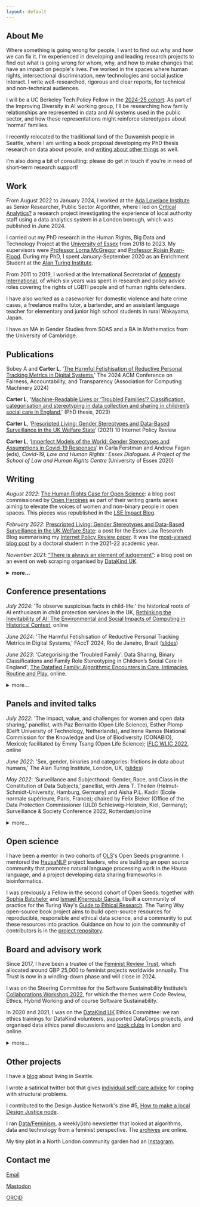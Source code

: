 ```yaml
---
layout: default
---
```


## About Me

Where something is going wrong for people, I want to find out why and how we can fix it.
I'm experienced in developing and leading research projects to find out what is going wrong for whom, why, and how to make changes that have an impact on people's lives. 
I've worked in the spaces where human rights, intersectional discrimination, new technologies and social justice interact. 
I write well-researched, rigorous and clear reports, for technical and non-technical audiences.

I will be a UC Berkeley Tech Policy Fellow in the [2024-25 cohort](https://citrispolicylab.org/2425tpf/). 
As part of the Improving Diversity in AI working group, I'll be researching how family relationships are represented in data and AI systems used in the public sector, and how these representations might reinforce stereotypes about 'normal' families. 

I recently relocated to the traditional land of the Duwamish people in Seattle, where I am writing a book proposal developing my PhD thesis research on data about people, and [writing about other things](https://blog.lauracarter.net/) as well. 

I'm also doing a bit of consulting: please do get in touch if you're in need of short-term research support!

## Work 

From August 2022 to January 2024, I worked at the [Ada Lovelace Institute](https://www.adalovelaceinstitute.org/) as Senior Researcher, Public Sector Algorithm, where I led on [Critical Analytics?](https://www.adalovelaceinstitute.org/report/local-authority-data-analytics/) a research project investigating the experience of local authority staff using a data analytics system in a London borough, which was published in June 2024.

I carried out my PhD research in the Human Rights, Big Data and Technology Project at the [University of Essex](https://www.essex.ac.uk/) from 2018 to 2023. 
My supervisors were [Professor Lorna McGregor](https://www.essex.ac.uk/people/mcgre64903/lorna-mcgregor) and [Professor Roisin Ryan-Flood](https://www.essex.ac.uk/people/ryanf84501/roisin-ryan-flood). During my PhD, I spent January-September 2020 as an Enrichment Student at the [Alan Turing Institute](https://www.turing.ac.uk/).

From 2011 to 2019, I worked at the International Secretariat of [Amnesty International](https://www.amnesty.org/en/), of which six years was spent in research and policy advice roles covering the rights of LGBTI people and of human rights defenders.

I have also worked as a caseworker for domestic violence and hate crime cases, a freelance maths tutor, a bartender, and an assistant language teacher for elementary and junior high school students in rural Wakayama, Japan.

I have an MA in Gender Studies from SOAS and a BA in Mathematics from the University of Cambridge.

## Publications

Sobey A and **Carter L**, ‘[The Harmful Fetishisation of Reductive Personal Tracking Metrics in Digital Systems](https://dl.acm.org/doi/10.1145/3630106.3658943),' The 2024 ACM Conference on Fairness, Accountability, and Transparency (Association for Computing Machinery 2024) 

**Carter L**, '[Machine-Readable Lives or ‘Troubled Families’? Classification, categorisation and stereotyping in data collection and sharing in children’s social care in England](https://repository.essex.ac.uk/36627/),' (PhD thesis, 2023)

**Carter L**, ‘[Prescripted Living: Gender Stereotypes and Data-Based Surveillance in the UK Welfare State](https://policyreview.info/articles/analysis/prescripted-living-gender-stereotypes-and-data-based-surveillance-uk-welfare-state)’ (2021) 10 Internet Policy Review

**Carter L**, ‘[Imperfect Models of the World: Gender Stereotypes and Assumptions in Covid-19 Responses](http://repository.essex.ac.uk/28041/)’ in Carla Ferstman and Andrew Fagan (eds), _Covid-19, Law and Human Rights : Essex Dialogues. A Project of the School of Law and Human Rights Centre_ (University of Essex 2020)

## Writing

_August 2022_: [The Human Rights Case for Open Science](https://openheroines.org/the-human-rights-case-for-open-science-ff58578b09ee): a blog post commissioned by [Open Heroines](https://openheroines.medium.com/) as part of their writing grants series aiming to elevate the voices of women and non-binary people in open spaces. 
This pieces was republished in the [LSE Impact Blog](https://blogs.lse.ac.uk/impactofsocialsciences/2022/08/17/the-human-rights-case-for-open-science/). 

_February 2022_: [Prescripted Living: Gender Stereotypes and Data-Based Surveillance in the UK Welfare State](https://essexlawresearch.blog/2022/02/08/prescripted-living-gender-stereotypes-and-data-based-surveillance-in-the-uk-welfare-state/): a post for the Essex Law Research Blog summarising my [Internet Policy Review paper](https://policyreview.info/articles/analysis/prescripted-living-gender-stereotypes-and-data-based-surveillance-uk-welfare-state). 
It was the [most-viewed blog post](https://essexlawresearch.blog/2022/07/07/our-2022-essex-law-research-blog-prizes/) by a doctoral student in the 2021-22 academic year. 

_November 2021_: [“There is always an element of judgement”](https://medium.com/datakinduk/there-is-always-an-element-of-judgement-46e8dc3838c): a blog post on an event on web scraping organised by [DataKind UK](https://www.datakind.org/chapters/datakind-uk).

<details>
<summary> <b>more...</b> </summary>

<br>

<i>May 2021</i>: [“In the end, it is all about power”](https://medium.com/datakinduk/in-the-end-it-is-all-about-power-datakind-uks-coded-bias-watch-party-ea5ae5b9afe): a blog post reporting on [DataKind UK](https://www.datakind.org/chapters/datakind-uk)'s Watch Party event on the film ['Coded Bias.'](https://www.codedbias.com/)

_May 2020_: [Take a seat: the AI will be with you shortly](https://medium.com/datakinduk/take-a-seat-the-ai-will-be-with-you-shortly-20b29699ee46): a blog post on [DataKind UK](https://www.datakind.org/chapters/datakind-uk)'s Ethics Book Club on AI and medicine.

_November 2019_: [Book Review: The Costs of Connection: How Data is Colonizing Human Life and Appropriating It for Capitalism by Nick Couldry and Ulises A. Mejias](https://blogs.lse.ac.uk/lsereviewofbooks/2019/11/19/book-review-the-costs-of-connection-how-data-is-colonizing-human-life-and-appropriating-it-for-capitalism-by-nick-couldry-and-ulises-a-mejias/) for LSE Review of Books.

_April 2019_: [Google's pay audit and the meaning of 'equality'](https://hrcessex.wordpress.com/2019/04/23/googles-pay-audit-and-the-meaning-of-equality/), a blog post for the [Human Rights, Big Data and Technology Project](https://hrbdt.ac.uk/).

</details>

## Conference presentations

_July 2024_: ’To observe suspicious facts in child-life:’ the historical roots of AI enthusiasm in child protection services in the UK, [Rethinking the Inevitability of AI: The Environmental and Social Impacts of Computing in Historical Context](https://uva.theopenscholar.com/rethinking-the-inevitability-of-ai/), online

_June 2024_: 'The Harmful Fetishisation of Reductive Personal Tracking Metrics in Digital Systems,' FAccT 2024, Rio de Janeiro, Brazil ([slides](https://zenodo.org/records/11402235))

_June 2023_: 'Categorising the ‘Troubled Family’: Data Sharing, Binary Classifications and Family Role Stereotyping in Children’s Social Care in England', [The Datafied Family: Algorithmic Encounters in Care, Intimacies, Routine and Play](https://www.ias.surrey.ac.uk/event/the-datafied-family-algorithmic-encounters-in-care-intimacies-routine-and-play/), online.

<details>
<summary>more...</summary>

<br>

_June 2021_: 'The Turing Way Guide to Ethical Research' with Malvika Sharan (Turing Way Community Manager), RightsCon2021, online (also available on [YouTube](https://www.youtube.com/watch?v=4_UrmiVv4bI&list=PLBxcQEfGu3DkSOD-LbW5BxFIBvAgHvGHe&t=1s))

_October 2020_: 'Cloudy With Silver Linings: Including people with diverse SOGIESC in Humanitarian AI', with Emily Dwyer, co-director of [Edge Effect](https://www.edgeeffect.org/), Communicating with Disaster-Affected Communities (CDAC) Forum 2020, online. 
Our 10-minute presentation is [here](https://www.youtube.com/watch?v=LsdogXR0pQU&list=PLCsaGtm-xLw6vGHG2AK-Guc5DCto77Dsi&index=3) (from about 35:05).

_May 2020_: ~~‘Tech Winners and Losers: What’s in Your Backpack?’, with Isobel Talks (PhD candidate, University of Oxford), at Civic Participation in the Datafied Society, Cardiff, UK~~ (cancelled due to COVID-19) 

_November 2019_: ‘Prescripted living: gender stereotypes and surveillance technologies,’ Workshop on Feminist Data Protection, Forum Privetheit, Berlin, Germany

_March 2019_: ‘Gender stereotyping in machine learning: a technical necessity or a human rights violation?’ Cambridge International Law Journal Conference, Cambridge, UK

_March 2019_: ‘Gender stereotyping in international human rights law,’ Human Rights Triangle Conference, London UK

</details>

## Panels and invited talks

_July 2022_: 'The impact, value, and challenges for women and open data sharing,' panellist, with Paz Bernaldo (Open Life Science), Esther Plomp (Delft University of Technology, Netherlands), and Irene Ramos (National Commission for the Knowledge and Use of Biodiversity (CONABIO), Mexico); facilitated by Emmy Tsang (Open Life Science); [IFLC WLIC 2022](https://2022.ifla.org/conference-programme/), online

_June 2022_: 'Sex, gender, binaries and categories: frictions in data about humans,' The Alan Turing Institute, London, UK, ([slides](https://zenodo.org/records/6655865))

_May 2022_: ‘Surveillance and Subjecthood: Gender, Race, and Class in the Constitution of Data Subjects,’ panellist, with Jens T. Theilen (Helmut-Schmidt-University, Hamburg, Germany) and Aisha P.L. Kadiri (École normale supérieure, Paris, France); chaired by Felix Bieker (Office of the Data Protection Commissioner (ULD) Schleswig-Holstein, Kiel, Germany); Surveillance & Society Conference 2022, Rotterdam/online 

<details>
<summary>more...</summary>

<br>
_April 2022_: ‘Practical ethics in research software development,’ chair and convenor, with Garnett Achieng (Data & Digital Rights Researcher, Pollicy), Arielle Bennett (Research Project Manager, Tools, Practices, & Systems, The Alan Turing Institute), Stef Garasto (Ethics Committee Member, DataKind UK), and Andrew Strait (Associate Director of Research Partnerships, Ada Lovelace Institute); Collaborations Workshop 2022, online (available on [YouTube](https://www.youtube.com/watch?v=AfotGso8rDI))

_June 2021_: 'Technologies for gender diversity: the impact of gender diverse leadership on the design of human rights technologies,’ panellist, with Enrique Piraces (Carnegie Mellon University), Kat Lo (Meedan), Yvonne McDermott Rees (Swansea University), Eriol Fox (Newcastle University); chaired by Hae Ju Kang (Korea Future); RightsCon 2021, online

</details>

## Open science 

I have been a mentor in two cohorts of [OLS](https://we-are-ols.org)'s Open Seeds programme. 
I mentored the [HausaNLP](https://github.com/hausanlp) project leaders, who are building an open source community that promotes natural language processing work in the Hausa language, and a project developing data sharing frameworks in bioinformatics.

I was previously a Fellow in the second cohort of Open Seeds: together with [Sophia Batchelor](https://twitter.com/brainonsilicon) and [Ismael Kherroubi Garcia](https://twitter.com/ismaelkhergar), I built a community of practice for the Turing Way's [Guide to Ethical Research](https://the-turing-way.netlify.app/ethical-research/ethical-research.html). 
The Turing Way open-source book project aims to build open-source resources for reproducible, responsible and ethical data science, and a community to put these resources into practice. 
Guidance on how to join the community of contributors is in the [project repository](https://github.com/alan-turing-institute/the-turing-way/blob/master/CONTRIBUTING.md).

## Board and advisory work

Since 2017, I have been a trustee of the [Feminist Review Trust](https://www.feminist-review-trust.com/), which allocated around GBP 25,000 to feminist projects worldwide annually. The Trust is now in a winding-down phase and will close in 2024. 

I was on the Steering Committee for the Software Sustainability Institute’s [Collaborations Workshop 2022](https://software.ac.uk/cw22), for which the themes were Code Review, Ethics, Hybrid Working and of course Software Sustainability. 

In 2020 and 2021, I was on the [DataKind UK](https://www.datakind.org/chapters/datakind-uk) Ethics Committee: we ran ethics trainings for DataKind volunteers, supported DataCorps projects, and organised data ethics panel discussions and [book clubs](https://www.eventbrite.co.uk/o/datakind-uk-4112514489) in London and online.

<details>
<summary>more...</summary>

<br>

I volunteered as a screener for the [EuroCentralAsian Lesbian* Community](https://europeanlesbianconference.org/)'s COVID-19 grants programme in September-October 2020, where we allocated EUR 28,000 to lesbian*-led groups in crisis across the region.

I was on the Steering Committee for the European Commission's [Transgender people in the EU](https://ec.europa.eu/info/policies/justice-and-fundamental-rights/combatting-discrimination/lesbian-gay-bi-trans-and-intersex-equality/study-transgender-people-eu_en) study, which ran from 2018 to 2020.
The findings from the study, which covered the discrimination and harassment faced by trans people in the EU, and the impact of different legal gender recognition procedures on the lives of trans people, were published in the report [Legal gender recognition in the EU: the journeys of trans people towards full equality](https://ec.europa.eu/info/policies/justice-and-fundamental-rights/combatting-discrimination/lesbian-gay-bi-trans-and-intersex-equality/studies-and-research-lgbti-equality_en) in June 2020.

</details>

## Other projects

I have a [blog](https://seattleblog.lauracarter.net/) about living in Seattle.

I wrote a satirical twitter bot that gives [individual self-care advice](https://twitter.com/lifeadvicebot) for coping with structural problems.

I contributed to the Design Justice Network's zine #5, [How to make a local Design Justice node](https://designjustice.org/zines).

I ran [Data/Feminism](https://tinyletter.com/data-feminism), a weekly(ish) newsletter that looked at algorithms, data and technology from a feminist perspective. The [archives](https://tinyletter.com/data-feminism/archive) are online.

My tiny plot in a North London community garden had an [Instagram](https://www.instagram.com/lauragardenn7/).

## Contact me

[Email](mailto:hello@lauracarter.net)

<a rel="me" href="https://scholar.social/@LauraC_rter">Mastodon</a>

[ORCID](https://orcid.org/0000-0002-4285-1140)
